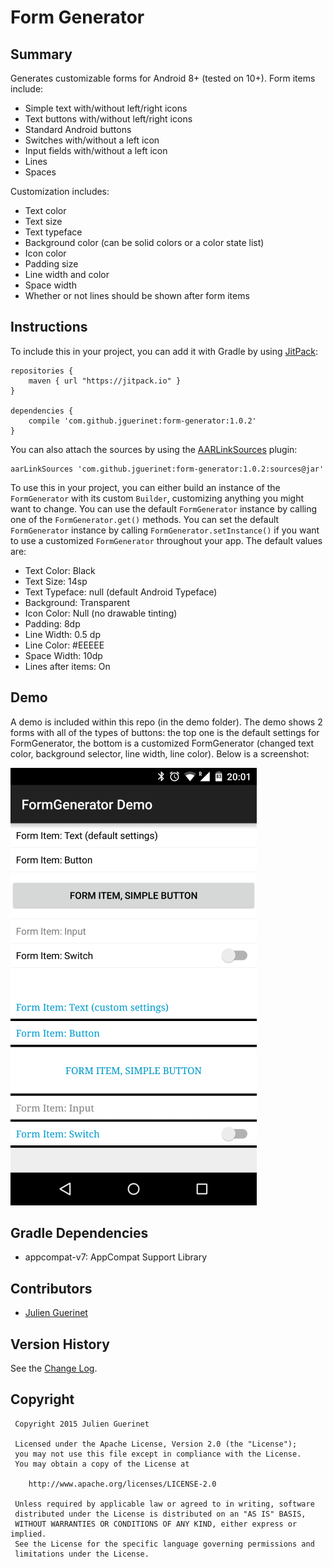 # Form Generator

## Summary
Generates customizable forms for Android 8+ (tested on 10+). Form items include:

* Simple text with/without left/right icons
* Text buttons with/without left/right icons
* Standard Android buttons
* Switches with/without a left icon
* Input fields with/without a left icon
* Lines
* Spaces

Customization includes:

* Text color
* Text size
* Text typeface
* Background color (can be solid colors or a color state list)
* Icon color
* Padding size
* Line width and color
* Space width
* Whether or not lines should be shown after form items

## Instructions
To include this in your project, you can add it with Gradle by using [JitPack][1]:

    repositories {
        maven { url "https://jitpack.io" }
    }

	dependencies {
	    compile 'com.github.jguerinet:form-generator:1.0.2'
	}

You can also attach the sources by using the [AARLinkSources][2] plugin:

	aarLinkSources 'com.github.jguerinet:form-generator:1.0.2:sources@jar'

[1]:https://jitpack.io
[2]:https://github.com/xujiaao/AARLinkSources

To use this in your project, you can either build an instance of the `FormGenerator` with its custom `Builder`, customizing
anything you might want to change. You can use the default `FormGenerator` instance by calling one of the `FormGenerator.get()` methods.
You can set the default `FormGenerator` instance by calling `FormGenerator.setInstance()` if you want to use a customized `FormGenerator` throughout your app. The default values are:

* Text Color: Black
* Text Size: 14sp
* Text Typeface: null (default Android Typeface)
* Background: Transparent
* Icon Color: Null (no drawable tinting)
* Padding: 8dp
* Line Width: 0.5 dp
* Line Color: #EEEEE
* Space Width: 10dp
* Lines after items: On

## Demo
A demo is included within this repo (in the demo folder). The demo shows 2 forms with all of the types of buttons:
the top one is the default settings for FormGenerator, the bottom is a customized FormGenerator (changed text color, background selector, line width, line color). Below is a screenshot:

![Demo Screenshot](assets/demo_screenshot.png)

## Gradle Dependencies
* appcompat-v7: AppCompat Support Library

## Contributors
* [Julien Guerinet](https://github.com/jguerinet)

## Version History
See the [Change Log](CHANGELOG.md).

## Copyright
	 Copyright 2015 Julien Guerinet

	 Licensed under the Apache License, Version 2.0 (the "License");
	 you may not use this file except in compliance with the License.
	 You may obtain a copy of the License at

	    http://www.apache.org/licenses/LICENSE-2.0

	 Unless required by applicable law or agreed to in writing, software
	 distributed under the License is distributed on an "AS IS" BASIS,
	 WITHOUT WARRANTIES OR CONDITIONS OF ANY KIND, either express or implied.
	 See the License for the specific language governing permissions and
	 limitations under the License.